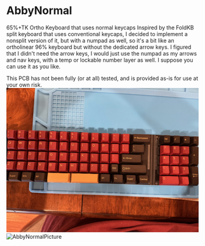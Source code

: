 # AbbyNormal
65%+TK Ortho Keyboard that uses normal keycaps
Inspired by the FoldKB split keyboard that uses conventional keycaps, I decided to
implement a nonsplit version of it, but with a numpad as well, so it's a bit like
an ortholinear 96% keyboard but without the dedicated arrow keys. I figured that
I didn't need the arrow keys, I would just use the numpad as my arrows and nav
keys, with a temp or lockable number layer as well. I suppose you can use it as
you like.

This PCB has not been fully (or at all) tested, and is provided as-is for use at
your own risk.
![AbbyNormalPicture](docs/images/IMG_4429.jpeg)
![AbbyNormalPicture](docs/images/IMG_4433.jpeg)
